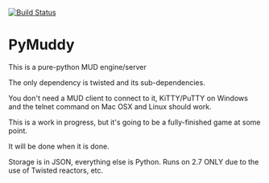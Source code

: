 [![Build Status](https://travis-ci.org/zenerboson/PyMuddy.svg?branch=master)](https://travis-ci.org/zenerboson/PyMuddy)
# PyMuddy
This is a pure-python MUD engine/server

The only dependency is twisted and its sub-dependencies.

You don't need a MUD client to connect to it, KiTTY/PuTTY on Windows and the telnet command on Mac OSX and Linux should work.

This is a work in progress, but it's going to be a fully-finished game at some point.

It will be done when it is done.

Storage is in JSON, everything else is Python. Runs on 2.7 ONLY due to the use of Twisted reactors, etc.

